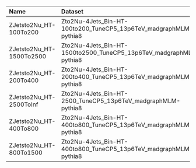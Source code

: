 | Name                     | Dataset                                                            | RunIII2024Summer24 Request          | Status                               |
|:-------------------------|:-------------------------------------------------------------------|:------------------------------------|:-------------------------------------|
| ZJetsto2Nu_HT-100To200   | Zto2Nu-4Jets_Bin-HT-100to200_TuneCP5_13p6TeV_madgraphMLM-pythia8   | GEN-RunIII2024Summer24wmLHEGS-00280 | $${\color{blue}\textbf{SUBMITTED}}$$ |
| ZJetsto2Nu_HT-1500To2500 | Zto2Nu-4Jets_Bin-HT-1500to2500_TuneCP5_13p6TeV_madgraphMLM-pythia8 | GEN-RunIII2024Summer24wmLHEGS-00284 | $${\color{blue}\textbf{SUBMITTED}}$$ |
| ZJetsto2Nu_HT-200To400   | Zto2Nu-4Jets_Bin-HT-200to400_TuneCP5_13p6TeV_madgraphMLM-pythia8   | GEN-RunIII2024Summer24wmLHEGS-00281 | $${\color{blue}\textbf{SUBMITTED}}$$ |
| ZJetsto2Nu_HT-2500ToInf  | Zto2Nu-4Jets_Bin-HT-2500_TuneCP5_13p6TeV_madgraphMLM-pythia8       | GEN-RunIII2024Summer24wmLHEGS-00285 | $${\color{blue}\textbf{SUBMITTED}}$$ |
| ZJetsto2Nu_HT-400To800   | Zto2Nu-4Jets_Bin-HT-400to800_TuneCP5_13p6TeV_madgraphMLM-pythia8   | GEN-RunIII2024Summer24wmLHEGS-00282 | $${\color{blue}\textbf{SUBMITTED}}$$ |
| ZJetsto2Nu_HT-800To1500  | Zto2Nu-4Jets_Bin-HT-400to800_TuneCP5_13p6TeV_madgraphMLM-pythia8   | GEN-RunIII2024Summer24wmLHEGS-00282 | $${\color{blue}\textbf{SUBMITTED}}$$ |